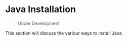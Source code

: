 # Java Installation

>Under Development

This section will discuss the variour ways to install Java.
